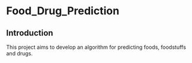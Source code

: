 # Food_Drug_Prediction
## Introduction
This project aims to develop an algorithm for predicting foods, foodstuffs and drugs.
